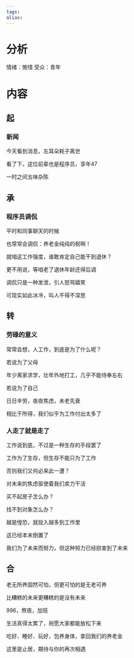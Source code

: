 ```yaml
---
tags: 
alias:
---
```


# 分析
情绪：惋惜
受众：青年

# 内容

## 起 
### 新闻
今天看到消息，左耳朵耗子离世

看了下，这位前辈也是程序员，享年47

一时之间五味杂陈

## 承 

### 程序员调侃
平时和同事聊天的时候

也常常会调侃：养老金纯纯的税啊！

就咱这工作强度，谁敢肯定自己能干到退休？

更不用说，等咱老了退休年龄还得后调

调侃只是一种发泄，引人怒骂嬉笑

可现实如此冰冷，叫人不得不深思
## 转 

### 劳碌的意义

常常会想，人工作，到底是为了什么呢？

若说为了父母

年少离家求学，壮年外地打工，几乎不能侍奉左右

若说为了自己

日日辛劳，夜夜焦虑，未老先衰

相比于所得，我们似乎为工作付出太多了

### 人走了就是走了

工作说到底，不过是一种生存的手段罢了

工作为了生存，但生存不能只为了工作

否则我们又何必来此一遭？

对未来的焦虑驱使着我们卖力干活

买不起房子怎么办？

找不到对象怎么办？

越是惶恐，就投入越多到工作里

这已经本末倒置了

我们为了未来而努力，但这种努力已经损害到了未来


## 合

老无所养固然可怕，但更可怕的是无老可养

比糟糕的未来更糟糕的是没有未来

996，熬夜，加班

生活真得太累了，祝愿大家都能放松下来

吃好、睡好、玩好，包养身体，拿回我们的养老金

这里是止居，期待与你的再次相遇






